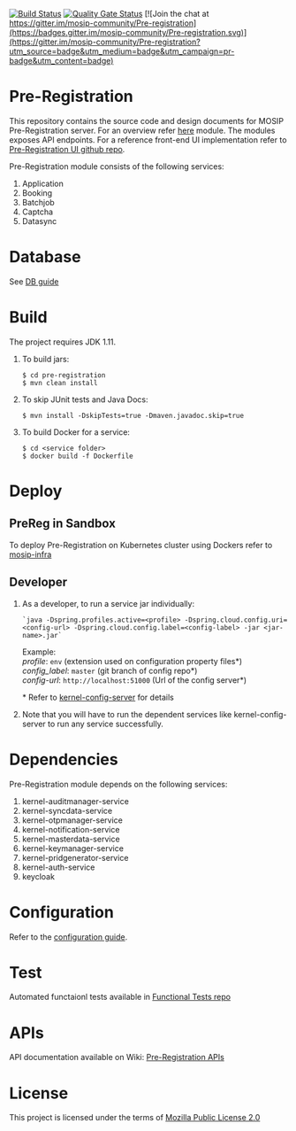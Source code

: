 [![Build Status](https://travis-ci.org/mosip/pre-registration.svg?branch=master)](https://travis-ci.org/mosip/pre-registration)
[![Quality Gate Status](https://sonarcloud.io/api/project_badges/measure?project=mosip_pre-registration&metric=alert_status)](https://sonarcloud.io/dashboard?id=mosip_pre-registration)
[![Join the chat at https://gitter.im/mosip-community/Pre-registration](https://badges.gitter.im/mosip-community/Pre-registration.svg)](https://gitter.im/mosip-community/Pre-registration?utm_source=badge&utm_medium=badge&utm_campaign=pr-badge&utm_content=badge)

# Pre-Registration 
This repository contains the source code and design documents for MOSIP Pre-Registration server.  For an overview refer [here](https://nayakrounak.gitbook.io/mosip-docs/v/1.2.0/modules/registration/pre-registration) module.  The modules exposes API endpoints. For a reference front-end UI implementation refer to [Pre-Registration UI  github repo](https://github.com/mosip/pre-registration-ui/tree/1.2.0-rc2).

Pre-Registration module consists of the following services:
1. Application
2. Booking
3. Batchjob
4. Captcha
5. Datasync

# Database

See [DB guide](db_scripts/README.md)

# Build
The project requires JDK 1.11. 
1. To build jars:
    ```
    $ cd pre-registration
    $ mvn clean install 
    ```
1. To skip JUnit tests and Java Docs:
    ```
    $ mvn install -DskipTests=true -Dmaven.javadoc.skip=true
    ```
1. To build Docker for a service:
    ```
    $ cd <service folder>
    $ docker build -f Dockerfile
    ```

# Deploy

## PreReg in Sandbox
To deploy Pre-Registration on Kubernetes cluster using Dockers refer to [mosip-infra](https://github.com/mosip/mosip-infra/tree/1.2.0_v3/deployment/v3)

## Developer

1. As a developer, to run a service jar individually:
    ```
    `java -Dspring.profiles.active=<profile> -Dspring.cloud.config.uri=<config-url> -Dspring.cloud.config.label=<config-label> -jar <jar-name>.jar`
    ```
    Example:  
        _profile_: `env` (extension used on configuration property files*)    
        _config_label_: `master` (git branch of config repo*)  
        _config-url_: `http://localhost:51000` (Url of the config server*)  
	
	\* Refer to [kernel-config-server](https://github.com/mosip/commons/tree/master/kernel/kernel-config-server) for details


1. Note that you will have to run the dependent services like kernel-config-server to run any service successfully.
    
# Dependencies
Pre-Registration module depends on the following services:

1. kernel-auditmanager-service
1. kernel-syncdata-service
1. kernel-otpmanager-service
1. kernel-notification-service
1. kernel-masterdata-service
1. kernel-keymanager-service
1. kernel-pridgenerator-service
1. kernel-auth-service
1. keycloak

# Configuration
Refer to the [configuration guide](docs/configuration.md).

# Test
Automated functaionl tests available in [Functional Tests repo](https://github.com/mosip/mosip-functional-tests)

# APIs
API documentation available on Wiki: [Pre-Registration APIs](https://github.com/mosip/documentation/wiki/Pre-Registration-APIs)

# License
This project is licensed under the terms of [Mozilla Public License 2.0](https://github.com/mosip/mosip-platform/blob/master/LICENSE)

